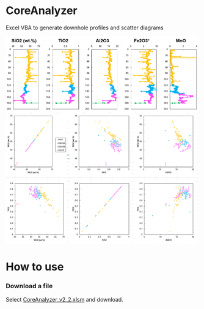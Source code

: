 # CoreAnalyzer
Excel VBA to generate downhole profiles and scatter diagrams
<p align="center">
  <img src="images/downhole1.png" width="1200"> 
  <img src="images/scatter.png" width="1200"> 
</p>

# How to use
### Download a file
Select <a href="/CoreAnalyzer_v2_2.xlsm">CoreAnalyzer_v2_2.xlsm</a> and download.